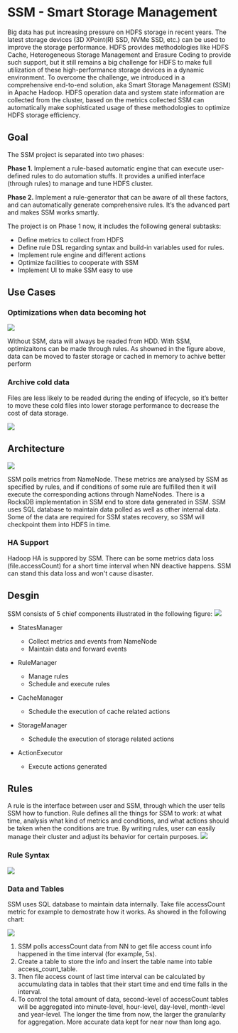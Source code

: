 
SSM - Smart Storage Management
=========================

Big data has put increasing pressure on HDFS storage in recent years. The latest storage devices (3D XPoint(R) SSD, NVMe SSD, etc.) can be used to improve the storage performance. HDFS provides methodologies like HDFS Cache, Heterogeneous Storage Management and Erasure Coding to provide such support, but it still remains a big challenge for HDFS to make full utilization of these high-performance storage devices in a dynamic environment.
To overcome the challenge, we introduced in a comprehensive end-to-end solution, aka Smart Storage Management (SSM) in Apache Hadoop. HDFS operation data and system state information are collected from the cluster, based on the metrics collected SSM can automatically make sophisticated usage of these methodologies to optimize HDFS storage efficiency.

Goal
------------
The SSM project is separated into two phases:

**Phase 1.** Implement a rule-based automatic engine that can execute user-defined rules to do automation stuffs. It provides a unified interface (through rules) to manage and tune HDFS cluster.

**Phase 2.** Implement a rule-generator that can be aware of all these factors, and can automatically generate comprehensive rules. It’s the advanced part and makes SSM works smartly.

The project is on Phase 1 now, it includes the following general subtasks:
* Define metrics to collect from HDFS
* Define rule DSL regarding syntax and build-in variables used for rules.
* Implement rule engine and different actions
* Optimize facilities to cooperate with SSM
* Implement UI to make SSM easy to use 


Use Cases
------------
### Optimizations when data becoming hot
![](https://github.com/Intel-bigdata/SSM/blob/ssm/docs/ssm-docs/ssm-hot-cases.png)

Without SSM, data will always be readed from HDD. With SSM, optimizaitons can be made through rules. As showned in the figure above, data can be moved to faster storage or cached in memory to achive better perform

### Archive cold data
Files are less likely to be readed during the ending of lifecycle, so it’s better to move these cold files into lower storage performance to decrease the cost of data storage.

![](https://github.com/Intel-bigdata/SSM/blob/ssm/docs/ssm-docs/ssm-archive-rule.png)

Architecture
------------
![](https://github.com/Intel-bigdata/SSM/blob/ssm/docs/ssm-docs/ssm-architecture.png)

SSM polls metrics from NameNode. These metrics are analysed by SSM as specified by rules, and if conditions of some rule are fulfilled then it will execute the corresponding actions through NameNodes. There is a RocksDB implementation in SSM end to store data generated in SSM. 
SSM uses SQL database to maintain data polled as well as other internal data. Some of the data are required for SSM states recovery, so SSM will checkpoint them into HDFS in time.

### HA Support
Hadoop HA is suppored by SSM. There can be some metrics data loss (file.accessCount) for a short time interval when NN deactive happens. SSM can stand this data loss and won't cause disaster.

Desgin
------------
SSM consists of 5 chief components illustrated in the following figure:
![](https://github.com/Intel-bigdata/SSM/blob/ssm/docs/ssm-docs/ssm-design.png)

* StatesManager
	* Collect metrics and events from NameNode
	* Maintain data and forward events 
	
* RuleManager
	* Manage rules
	* Schedule and execute rules
	
* CacheManager
	* Schedule the execution of cache related actions
	
* StorageManager
	* Schedule the execution of storage related actions
	
* ActionExecutor
	* Execute actions generated
	
## Rules
A rule is the interface between user and SSM, through which the user tells SSM how to function. Rule defines all the things for SSM to work: at what time, analysis what kind of metrics and conditions, and what actions should be taken when the conditions are true. By writing rules, user can easily manage their cluster and adjust its behavior for certain purposes.
![](https://github.com/Intel-bigdata/SSM/blob/ssm/docs/ssm-docs/ssm-usage.png)

### Rule Syntax
![](https://github.com/Intel-bigdata/SSM/blob/ssm/docs/ssm-docs/ssm-rule-syntax.png)

### Data and Tables
SSM uses SQL database to maintain data internally. Take file accessCount metric for example to demostrate how it works. As showed in the following chart:

![](https://github.com/Intel-bigdata/SSM/blob/ssm/docs/ssm-docs/ssm-access-count-tables.png)

1. SSM polls accessCount data from NN to get file access count info happened in the time interval (for example, 5s).
2. Create a table to store the info and insert the table name into table access_count_table.
3. Then file access count of last time interval can be calculated by accumulating data in tables that their start time and end time falls in the interval.
4. To control the total amount of data, second-level of accessCount tables will be aggregated into minute-level, hour-level, day-level, month-level and year-level. The longer the time from now, the larger the granularity for aggregation. More accurate data kept for near now than long ago.

